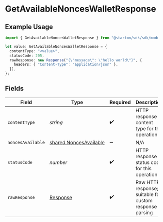 # GetAvailableNoncesWalletResponse

## Example Usage

```typescript
import { GetAvailableNoncesWalletResponse } from "@starton/sdk/sdk/models/operations";

let value: GetAvailableNoncesWalletResponse = {
  contentType: "<value>",
  statusCode: 205,
  rawResponse: new Response("{\"message\": \"hello world\"}", {
    headers: { "Content-Type": "application/json" },
  }),
};
```

## Fields

| Field                                                                   | Type                                                                    | Required                                                                | Description                                                             |
| ----------------------------------------------------------------------- | ----------------------------------------------------------------------- | ----------------------------------------------------------------------- | ----------------------------------------------------------------------- |
| `contentType`                                                           | *string*                                                                | :heavy_check_mark:                                                      | HTTP response content type for this operation                           |
| `noncesAvailable`                                                       | [shared.NoncesAvailable](../../../sdk/models/shared/noncesavailable.md) | :heavy_minus_sign:                                                      | N/A                                                                     |
| `statusCode`                                                            | *number*                                                                | :heavy_check_mark:                                                      | HTTP response status code for this operation                            |
| `rawResponse`                                                           | [Response](https://developer.mozilla.org/en-US/docs/Web/API/Response)   | :heavy_check_mark:                                                      | Raw HTTP response; suitable for custom response parsing                 |